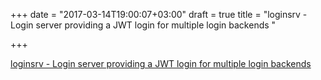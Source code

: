 +++
date = "2017-03-14T19:00:07+03:00"
draft = true
title = "loginsrv - Login server providing a JWT login for multiple login backends "

+++

<p><a href="https://t.co/YVSRma19Ar">loginsrv - Login server providing a JWT login for multiple login backends </a></p>

